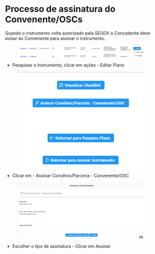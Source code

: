 # Processo de assinatura do Convenente/OSCs

Quando o instrumento volta autorizado pela SEGOV o Concedente deve avisar ao Convenente para assinar o instrumento.

<figure><img src="../../.gitbook/assets/image (4) (2).png" alt=""><figcaption></figcaption></figure>

* Pesquisar o Instrumento, clicar em ações - Editar Plano&#x20;

<figure><img src="../../.gitbook/assets/image (13) (2).png" alt=""><figcaption></figcaption></figure>

* Clicar em - Assinar Convênio/Parceria - Convenente/OSC

<figure><img src="../../.gitbook/assets/image (34) (1).png" alt=""><figcaption></figcaption></figure>

* Escolher o tipo de assinatura - Clicar em Assinar

